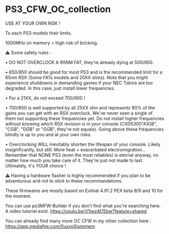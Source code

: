 # PS3_CFW_OC_collection

USE AT YOUR OWN RISK !

To each PS3 models their limits.

1000MHz on memory = high risk of bricking.

⚠️ Some safety rules :

• DO NOT OVERCLOCK A 90NM FAT, they're already dying at 500/650.

• 650/850 should be good for most PS3 and is the recommended limit for a 65nm RSX (Some FATs models and 20XX slims).
Note that you might experience shutdowns in demanding games if your NEC Tokins are too degraded. In this case, just install lower frequencies.

• For a 21XX, do not exceed 700/900 !

• 700/850 is well supported by all 25XX slim and represents 90% of the gains you can get with an RSX overclock.
We've never seen a single of them not supporting these frequencies yet.
Do not install higher frequencies without knowing which RSX revision is in your console (CXD5300"A1GB", "CGB", "DGB" or "GGB", they're not equals).
Going above these frequencies blindly is up to you and at your own risks.

• Overclocking WILL inevitably shorten the lifespan of your console. Likely insignificantly, but still. 
More heat + exacerbated electromigration...
Remember that NONE PS3 (even the most reliables) is eternal anyway, no matter how much you take care of it.
They're just not made to last.
Ultimately, it's YOUR choice !


⚠️ Having a hardware flasher is highly recommended if you plan to be adventurous and not to stick to these recommandations.

These firmwares are mostly based on Evilnat 4.91.2 PEX beta 8/9 and 10 for the moment.

You can use ps3MFW-Builder if you don't find what you're searching here.
A video tutorial exist.
https://youtu.be/V1lwz4l7Ebw?feature=shared

You can already find many more OC CFW in my other collection here :
https://app.mediafire.com/0uxvp5ismnjwm
